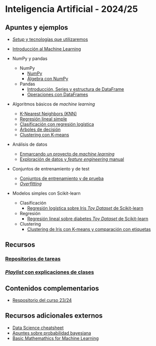 # Inteligencia Artificial - 2024/25

## Apuntes y ejemplos

- [*Setup* y tecnologías que utilizaremos](./setup/setup.md)

- [Introducción al Machine Learning](./intro/intro-ml.md)

- NumPy y pandas
    - NumPy
        - [NumPy](./numpy/numpy1.ipynb)
        - [Álgebra con NumPy](./numpy/numpy2_algebra.ipynb)
    - Pandas
        - [Introducción, Series y estructura de DataFrame](./pandas/pandas1.ipynb)
        - [Operaciones con DataFrames](./pandas/pandas_dataframe_op.ipynb)

- Algoritmos básicos de *machine learning*
    - [K-Nearest Neighbors (KNN)](./algoritmos/knn.md)
    - [Regresión lineal simple](./algoritmos/regresion_lineal_simple.ipynb)
    - [Clasificación con regresión logística](./algoritmos/regresion_logistica.ipynb)
    - [Árboles de decisión](./algoritmos/decision_tree.ipynb)
    - [Clustering con K-means](./algoritmos/kmeans.ipynb)

- Análisis de datos
    - [Enmarcando un proyecto de *machine learning*](./end2end/e2e01_framing.ipynb)
    - [Exploración de datos y *feature engineering* manual](./end2end/e2e03_eda.ipynb)

- Conjuntos de entrenamiento y de test
    - [Conjuntos de entrenamiento y de prueba](./end2end/e2e02_train_test.ipynb)
    - [*Overfitting*](./algoritmos/regresion_overfitting.ipynb)


- Modelos simples con Scikit-learn
    - Clasificación
        - [Regresión logística sobre Iris *Toy Dataset* de Scikit-learn](./sklearn/iris_logistic.ipynb)
    - Regresión
        - [Regresión lineal sobre diabetes *Toy Dataset* de Scikit-learn](./sklearn/diabetes_regression.ipynb)
    - Clustering
        - [Clustering de Iris con K-means y comparación con etiquetas](./sklearn/iris_clustering.ipynb)


## Recursos

### [Repositorios de tareas](https://github.com/orgs/avidaldo-ia24/repositories)
### [*Playlist* con explicaciones de clases](https://www.youtube.com/playlist?list=PLb-SkCRlWLK2B-rrVZ_QOp_27lF6MGcsG)

## Contenidos complementarios

- [Respositorio del curso 23/24](https://github.com/avidaldo/ia23)

## Recursos adicionales externos

- [Data Science cheatsheet](data-science-cheatsheet.pdf)
- [Apuntes sobre probabilidad bayesiana](https://github.com/avidaldo/mates_ml)
- [Basic Mathemathics for Machine Learning](https://github.com/hrnbot/Basic-Mathematics-for-Machine-Learning)
